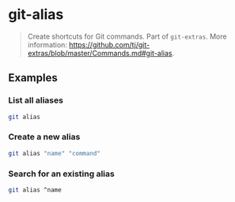 # git-alias

> Create shortcuts for Git commands. Part of `git-extras`. More information: <https://github.com/tj/git-extras/blob/master/Commands.md#git-alias>.

## Examples

### List all aliases

```bash
git alias
```

### Create a new alias

```bash
git alias "name" "command"
```

### Search for an existing alias

```bash
git alias ^name
```
